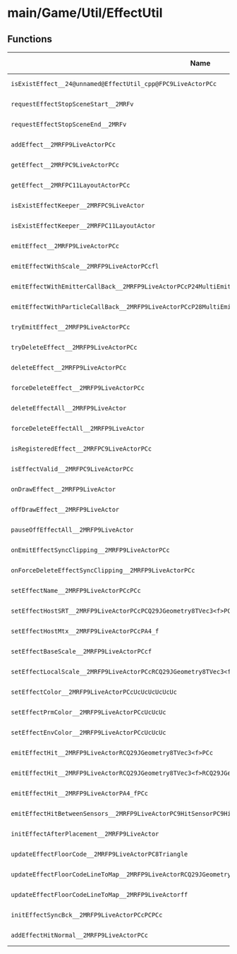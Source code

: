 # main/Game/Util/EffectUtil

## Functions

| Name | Address | Match % |
|------|---------|---------|
| `isExistEffect__24@unnamed@EffectUtil_cpp@FPC9LiveActorPCc` | `0x803CD0E0` | :x: (0.0%) |
| `requestEffectStopSceneStart__2MRFv` | `0x803CD118` | :x: (0.0%) |
| `requestEffectStopSceneEnd__2MRFv` | `0x803CD11C` | :x: (0.0%) |
| `addEffect__2MRFP9LiveActorPCc` | `0x803CD120` | :x: (0.0%) |
| `getEffect__2MRFPC9LiveActorPCc` | `0x803CD12C` | :x: (0.0%) |
| `getEffect__2MRFPC11LayoutActorPCc` | `0x803CD134` | :x: (0.0%) |
| `isExistEffectKeeper__2MRFPC9LiveActor` | `0x803CD13C` | :x: (0.0%) |
| `isExistEffectKeeper__2MRFPC11LayoutActor` | `0x803CD14C` | :x: (0.0%) |
| `emitEffect__2MRFP9LiveActorPCc` | `0x803CD15C` | :x: (0.0%) |
| `emitEffectWithScale__2MRFP9LiveActorPCcfl` | `0x803CD164` | :x: (0.0%) |
| `emitEffectWithEmitterCallBack__2MRFP9LiveActorPCcP24MultiEmitterCallBackBase` | `0x803CD1C8` | :x: (0.0%) |
| `emitEffectWithParticleCallBack__2MRFP9LiveActorPCcP28MultiEmitterParticleCallBack` | `0x803CD210` | :x: (0.0%) |
| `tryEmitEffect__2MRFP9LiveActorPCc` | `0x803CD25C` | :x: (0.0%) |
| `tryDeleteEffect__2MRFP9LiveActorPCc` | `0x803CD2B0` | :x: (0.0%) |
| `deleteEffect__2MRFP9LiveActorPCc` | `0x803CD308` | :x: (0.0%) |
| `forceDeleteEffect__2MRFP9LiveActorPCc` | `0x803CD310` | :x: (0.0%) |
| `deleteEffectAll__2MRFP9LiveActor` | `0x803CD318` | :x: (0.0%) |
| `forceDeleteEffectAll__2MRFP9LiveActor` | `0x803CD320` | :x: (0.0%) |
| `isRegisteredEffect__2MRFPC9LiveActorPCc` | `0x803CD328` | :x: (0.0%) |
| `isEffectValid__2MRFPC9LiveActorPCc` | `0x803CD348` | :x: (0.0%) |
| `onDrawEffect__2MRFP9LiveActor` | `0x803CD380` | :x: (0.0%) |
| `offDrawEffect__2MRFP9LiveActor` | `0x803CD388` | :x: (0.0%) |
| `pauseOffEffectAll__2MRFP9LiveActor` | `0x803CD390` | :x: (0.0%) |
| `onEmitEffectSyncClipping__2MRFP9LiveActorPCc` | `0x803CD398` | :x: (0.0%) |
| `onForceDeleteEffectSyncClipping__2MRFP9LiveActorPCc` | `0x803CD3C0` | :x: (0.0%) |
| `setEffectName__2MRFP9LiveActorPCcPCc` | `0x803CD3E8` | :x: (0.0%) |
| `setEffectHostSRT__2MRFP9LiveActorPCcPCQ29JGeometry8TVec3<f>PCQ29JGeometry8TVec3<f>PCQ29JGeometry8TVec3<f>` | `0x803CD3F0` | :x: (0.0%) |
| `setEffectHostMtx__2MRFP9LiveActorPCcPA4_f` | `0x803CD440` | :x: (0.0%) |
| `setEffectBaseScale__2MRFP9LiveActorPCcf` | `0x803CD478` | :x: (0.0%) |
| `setEffectLocalScale__2MRFP9LiveActorPCcRCQ29JGeometry8TVec3<f>` | `0x803CD4B0` | :x: (0.0%) |
| `setEffectColor__2MRFP9LiveActorPCcUcUcUcUcUcUc` | `0x803CD4EC` | :x: (0.0%) |
| `setEffectPrmColor__2MRFP9LiveActorPCcUcUcUc` | `0x803CD574` | :x: (0.0%) |
| `setEffectEnvColor__2MRFP9LiveActorPCcUcUcUc` | `0x803CD5C8` | :x: (0.0%) |
| `emitEffectHit__2MRFP9LiveActorRCQ29JGeometry8TVec3<f>PCc` | `0x803CD61C` | :x: (0.0%) |
| `emitEffectHit__2MRFP9LiveActorRCQ29JGeometry8TVec3<f>RCQ29JGeometry8TVec3<f>PCc` | `0x803CD66C` | :x: (0.0%) |
| `emitEffectHit__2MRFP9LiveActorPA4_fPCc` | `0x803CD6DC` | :x: (0.0%) |
| `emitEffectHitBetweenSensors__2MRFP9LiveActorPC9HitSensorPC9HitSensorfPCc` | `0x803CD72C` | :x: (0.0%) |
| `initEffectAfterPlacement__2MRFP9LiveActor` | `0x803CD778` | :x: (0.0%) |
| `updateEffectFloorCode__2MRFP9LiveActorPC8Triangle` | `0x803CD7BC` | :x: (0.0%) |
| `updateEffectFloorCodeLineToMap__2MRFP9LiveActorRCQ29JGeometry8TVec3<f>RCQ29JGeometry8TVec3<f>` | `0x803CD7C4` | :x: (0.0%) |
| `updateEffectFloorCodeLineToMap__2MRFP9LiveActorff` | `0x803CD83C` | :x: (0.0%) |
| `initEffectSyncBck__2MRFP9LiveActorPCcPCPCc` | `0x803CD900` | :x: (0.0%) |
| `addEffectHitNormal__2MRFP9LiveActorPCc` | `0x803CD9AC` | :x: (0.0%) |